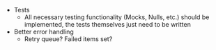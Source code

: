 * Tests
    *  All necessary testing functionality (Mocks, Nulls, etc.) should be implemented, the tests themselves just need to be written
* Better error handling
    * Retry queue? Failed items set?
